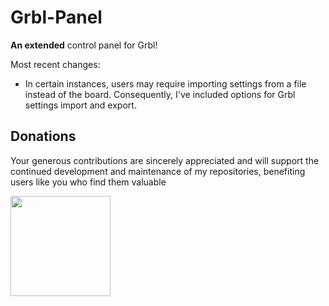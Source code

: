 # Grbl-Panel
**An extended** control panel for Grbl!

Most recent changes:

+ In certain instances, users may require importing settings from a file instead of the board. Consequently, I've included options for Grbl settings import and export.


## Donations
Your generous contributions are sincerely appreciated and will support the continued development and maintenance of my repositories, benefiting users like you who find them valuable

<a href="https://pay-link.s3.us-west-2.amazonaws.com/index.html?uid=cb221579a6bc4ed2" class="blockoPayBtn" data-toggle="modal" data-uid=cb221579a6bc4ed2><img width=160 src="https://www.blockonomics.co/img/pay_with_bitcoin_medium.png" target="_blank" ></a>
